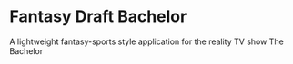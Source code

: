 # Fantasy Draft Bachelor

A lightweight fantasy-sports style application for the reality TV show The Bachelor